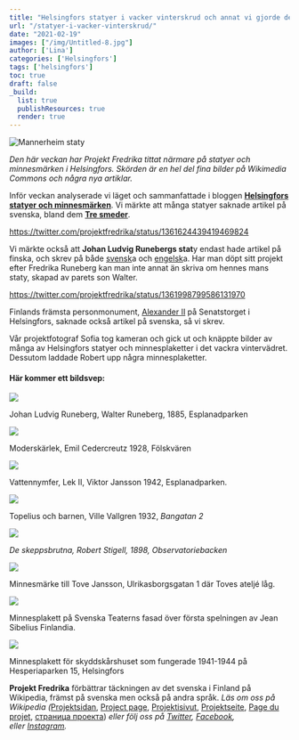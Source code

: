 ```yaml
---
title: "Helsingfors statyer i vacker vinterskrud och annat vi gjorde den här veckan"
url: "/statyer-i-vacker-vinterskrud/"
date: "2021-02-19"
images: ["/img/Untitled-8.jpg"]
author: ['Lina']
categories: ['Helsingfors']
tags: ['helsingfors']
toc: true
draft: false
_build:
  list: true
  publishResources: true
  render: true
---
```


![Mannerheim staty](/img/Untitled-8.jpg)


_Den här veckan har Projekt Fredrika tittat närmare på statyer och minnesmärken i Helsingfors. Skörden är en hel del fina bilder på Wikimedia Commons och några nya artiklar._

Inför veckan analyserade vi läget och sammanfattade i bloggen [**Helsingfors statyer och minnesmärken**](https://projektfredrika.fi/helsingfors-statyer-och-minnesmarken/). Vi märkte att många statyer saknade artikel på svenska, bland dem **[Tre smeder](https://sv.wikipedia.org/wiki/Tre_smeder)**.

https://twitter.com/projektfredrika/status/1361624439419469824

Vi märkte också att **​Johan Ludvig Runebergs stat**y endast hade artikel på finska, och skrev på både [svensk](https://sv.wikipedia.org/wiki/Johan_Ludvig_Runebergs_staty)a och [engelsk](https://en.wikipedia.org/wiki/Statue_of_Johan_Ludvig_Runeberg)a. Har man döpt sitt projekt efter Fredrika Runeberg kan man inte annat än skriva om hennes mans staty, skapad av parets son Walter.

https://twitter.com/projektfredrika/status/1361998799586131970

Finlands främsta personmonument, [Alexander II](https://sv.wikipedia.org/wiki/Alexander_II_(staty,_Helsingfors)) på Senatstorget i Helsingfors, saknade också artikel på svenska, så vi skrev.

Vår projektfotograf Sofia tog kameran och gick ut och knäppte bilder av många av Helsingfors statyer och minnesplaketter i det vackra vintervädret. Dessutom laddade Robert upp några minnesplaketter.

#### **Här kommer ett bildsvep:**

![](/img/2021/02/Johan-Ludvig-Runeberg-1024x1024.jpg)

Johan Ludvig Runeberg, Walter Runeberg, 1885, Esplanadparken

![](/img/2021/02/Moderskärlek-1024x1024.jpg)

Moderskärlek, Emil Cedercreutz 1928, Fölskvären

![](/img/2021/02/vattennymfer-1024x1024.jpg)

Vattennymfer, Lek II, Viktor Jansson 1942, Esplanadparken.

![](/img/2021/02/Topelius-och-barnen-1024x1024.jpg)

Topelius och barnen, Ville Vallgren 1932, _Bangatan 2_

![](/img/2021/02/de-skeppsbrutna-1024x1024.jpg)

_De skeppsbrutna, Robert Stigell, 1898, Observatoriebacken_

![](/img/2021/02/Untitled-7-1024x1024.jpg)

Minnesmärke till Tove Jansson, Ulrikasborgsgatan 1 där Toves ateljé låg.

![](/img/2021/02/Jean_Sibelius_Finlandia_1899_Svenska_Teatern_Helsingfors.jpg)

  
Minnesplakett på Svenska Teaterns fasad över första spelningen av Jean Sibelius Finlandia.

![](/img/2021/02/Skyddskårshuset_Suojeluskuntatalo_1941-1944_minnesplakett_Norra_Hesperiaparken_15_Helsingfors-1024x768.jpg)

Minnesplakett för skyddskårshuset som fungerade 1941-1944 på Hesperiaparken 15, Helsingfors

**Projekt Fredrika** förbättrar täckningen av det svenska i Finland på Wikipedia, främst på svenska men också på andra språk. _Läs om oss på Wikipedia (_[Projektsidan](https://sv.wikipedia.org/wiki/Wikipedia:Projekt_Fredrika), [Project page](https://en.wikipedia.org/wiki/Wikipedia:Projekt_Fredrika), [Projektisivut](https://fi.wikipedia.org/wiki/Wikipedia:Projekt_Fredrika), [Projektseite](https://de.wikipedia.org/wiki/Wikipedia:Projekt_Fredrika), [Page du projet](https://fr.wikipedia.org/wiki/Wikipedia:Projekt_Fredrika), [страница проекта](https://ru.wikipedia.org/wiki/Wikipedia:Projekt_Fredrika)) _eller följ oss på [Twitter](https://twitter.com/projektfredrika), [Facebook](https://www.facebook.com/projektfredrika/), eller [Instagram](http://instagram.com/projektfredrika)._